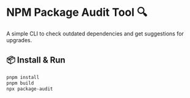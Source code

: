 # NPM Package Audit Tool 🔍

A simple CLI to check outdated dependencies and get suggestions for upgrades.

## 📦 Install & Run

```bash
pnpm install
pnpm build
npx package-audit
